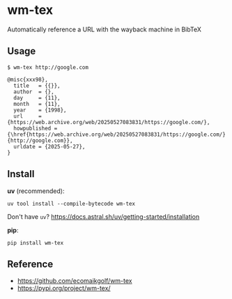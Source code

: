 # wm-tex

Automatically reference a URL with the wayback machine in BibTeX

## Usage

```
$ wm-tex http://google.com

@misc{xxx98},
  title   = {{}},
  author  = {},
  day     = {11},
  month   = {11},
  year    = {1998},
  url     = {https://web.archive.org/web/20250527083831/https://google.com/},
  howpublished = {\href{https://web.archive.org/web/20250527083831/https://google.com/}{http://google.com}},
  urldate = {2025-05-27},
}
```

## Install

**uv** (recommended):

```
uv tool install --compile-bytecode wm-tex
```

Don't have `uv`? https://docs.astral.sh/uv/getting-started/installation

**pip**:

```
pip install wm-tex
```

## Reference

- https://github.com/ecomaikgolf/wm-tex
- https://pypi.org/project/wm-tex/
